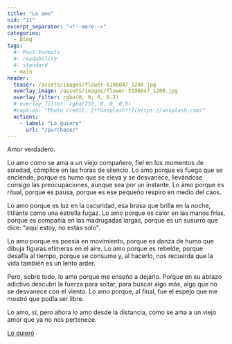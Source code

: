 ```yaml
---
title: "Lo amo"
nid: "11"
excerpt_separator: "<!--more-->"
categories:
  - Blog
tags:
  #- Post Formats
  #- readability
  #- standard
  - main
header:
  teaser: /assets/images/flower-5196047_1280.jpg
  overlay_image: /assets/images/flower-5196047_1280.jpg
  overlay_filter: rgba(0, 0, 0, 0.2)
  # overlay_filter: rgba(255, 0, 0, 0.5)
  #caption: "Photo credit: [**Unsplash**](https://unsplash.com)"
  actions:
    - label: "Lo quiero"
      url: "/purchase/"
---
```

Amor verdadero.
<!--more-->

Lo amo como se ama a un viejo compañero, fiel en los momentos de soledad, cómplice en las horas de silencio. Lo amo porque es fuego que se enciende, porque es humo que se eleva y se desvanece, llevándose consigo las preocupaciones, aunque sea por un instante. Lo amo porque es ritual, porque es pausa, porque es ese pequeño respiro en medio del caos.

Lo amo porque es luz en la oscuridad, esa brasa que brilla en la noche, titilante como una estrella fugaz. Lo amo porque es calor en las manos frías, porque es compañía en las madrugadas largas, porque es un susurro que dice: "aquí estoy, no estás solo".

Lo amo porque es poesía en movimiento, porque es danza de humo que dibuja figuras efímeras en el aire. Lo amo porque es rebelde, porque desafía al tiempo, porque se consume y, al hacerlo, nos recuerda que la vida también es un lento arder.

Pero, sobre todo, lo amo porque me enseñó a dejarlo. Porque en su abrazo adictivo descubrí la fuerza para soltar, para buscar algo más, algo que no se desvanece con el viento. Lo amo porque, al final, fue el espejo que me mostró que podía ser libre.

Lo amo, sí, pero ahora lo amo desde la distancia, como se ama a un viejo amor que ya no nos pertenece.

[Lo quiero](../../purchase/)

